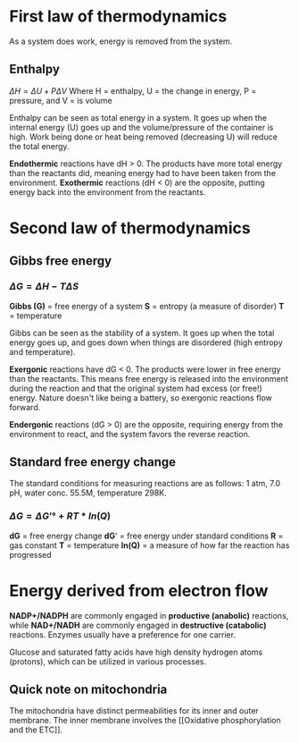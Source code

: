 # First law of thermodynamics
As a system does work, energy is removed from the system.
## Enthalpy
$\Delta H = \Delta U + P \Delta V$
Where H = enthalpy, U = the change in energy, P = pressure, and V = is volume

Enthalpy can be seen as total energy in a system. It goes up when the internal energy (U) goes up and the volume/pressure of the container is high. Work being done or heat being removed (decreasing U) will reduce the total energy.

**Endothermic** reactions have dH > 0. The products have more total energy than the reactants did, meaning energy had to have been taken from the environment. **Exothermic** reactions (dH < 0) are the opposite, putting energy back into the environment from the reactants.
# Second law of thermodynamics
## Gibbs free energy
### $\Delta G = \Delta H - T \Delta S$
**Gibbs (G)** = free energy of a system
**S** = entropy (a measure of disorder) 
**T** = temperature

Gibbs can be seen as the stability of a system. It goes up when the total energy goes up, and goes down when things are disordered (high entropy and temperature).

**Exergonic** reactions have dG < 0. The products were lower in free energy than the reactants. This means free energy is released into the environment during the reaction and that the original system had excess (or free!) energy. Nature doesn't like being a battery, so exergonic reactions flow forward.

**Endergonic** reactions (dG > 0) are the opposite, requiring energy from the environment to react, and the system favors the reverse reaction.
## Standard free energy change
The standard conditions for measuring reactions are as follows:
1 atm, 7.0 pH, water conc. 55.5M, temperature 298K.
### $ΔG = ΔG’° + RT * ln(Q)$ 
**dG** = free energy change
**dG**' = free energy under standard conditions
**R** = gas constant
**T** = temperature
**ln(Q)** = a measure of how far the reaction has progressed

# Energy derived from electron flow
**NADP+/NADPH** are commonly engaged in **productive (anabolic)** reactions, while **NAD+/NADH** are commonly engaged in **destructive (catabolic)** reactions. Enzymes usually have a preference for one carrier.

Glucose and saturated fatty acids have high density hydrogen atoms (protons), which can be utilized in various processes.
## Quick note on mitochondria
The mitochondria have distinct permeabilities for its inner and outer membrane. The inner membrane involves the [[Oxidative phosphorylation and the ETC]].